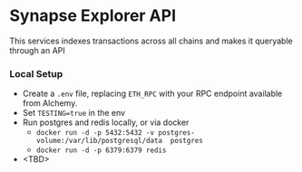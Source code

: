 # Synapse Explorer API

This services indexes transactions across all chains and makes it queryable through an API

### Local Setup

* Create a `.env` file, replacing `ETH_RPC` with your RPC endpoint available from Alchemy.
* Set `TESTING=true` in the env
* Run postgres and redis locally, or via docker
  * `docker run -d -p 5432:5432 -v postgres-volume:/var/lib/postgresql/data  postgres`
  * `docker run -d -p 6379:6379 redis`
* \<TBD\>
